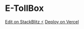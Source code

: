 # E-TollBox

[Edit on StackBlitz ⚡️](https://stackblitz.com/edit/vitejs-vite-6f29an)
[Deploy on Vercel](https://e-tool-box.vercel.app/)
